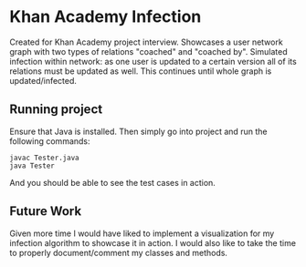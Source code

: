 # Khan Academy Infection

Created for Khan Academy project interview. Showcases a user network graph with two types of relations "coached" and "coached by". Simulated infection within network: as one user is updated to a certain version all of its relations must be updated as well. This continues until whole graph is updated/infected.

## Running project

Ensure that Java is installed. Then simply go into project and run the following commands:

	javac Tester.java
	java Tester

And you should be able to see the test cases in action.

## Future Work

Given more time I would have liked to implement a visualization for my infection algorithm to showcase it in action. I would also like to take the time to properly document/comment my classes and methods.